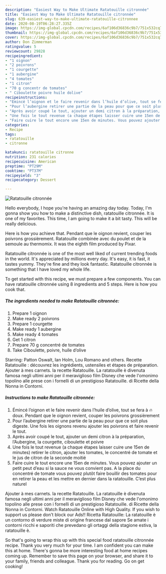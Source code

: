 ```yaml
---
description: "Easiest Way to Make Ultimate Ratatouille citronnée"
title: "Easiest Way to Make Ultimate Ratatouille citronnée"
slug: 639-easiest-way-to-make-ultimate-ratatouille-citronnee
date: 2020-08-19T06:28:27.335Z
image: https://img-global.cpcdn.com/recipes/6af106d36836c9b7/751x532cq70/ratatouille-citronnee-photo-principale-de-la-recette.jpg
thumbnail: https://img-global.cpcdn.com/recipes/6af106d36836c9b7/751x532cq70/ratatouille-citronnee-photo-principale-de-la-recette.jpg
cover: https://img-global.cpcdn.com/recipes/6af106d36836c9b7/751x532cq70/ratatouille-citronnee-photo-principale-de-la-recette.jpg
author: Don Zimmerman
ratingvalue: 5
reviewcount: 29828
recipeingredient:
- "1 oignon"
- "2 poivrons"
- "1 courgette"
- "1 aubergine"
- "4 tomates"
- "1 citron"
- "70 g concentr de tomates"
- " Ciboulette poivre huile dolive"
recipeinstructions:
- "Émincé l’oignon et le faire revenir dans l’huile d’olive, tout se fera à 🔥 doux. Pendant que le oignon revient, couper les poivrons grossièrement"
- "Pour l’aubergine retirer une partie de la peau pour que ce soit plus digeste. Une fois les oignons revenu ajouter les poivrons et faire revenir le tout."
- "Après avoir coupé le tout, ajouter un demi citron à la préparation, l’Aubergine, la courgette, ciboulette et poivre"
- "Une fois le tout revenue (a chaque étapes laisser cuire une 15en de minutes) retirer le citron, ajouter les tomates, le concentré de tomate et le jus de citron de la seconde moitié"
- "Faire cuire le tout encore une 15en de minutes. Vous pouvez ajouter un petit peut d’eau si la sauce ne vous convient pas. A la place du concentré de tomate vous pouvez plutôt faire bouillir des tomates pour en retirer la peau et les mettre en dernier dans la ratatouille. C’est plus naturel"
categories:
- Recipe
tags:
- ratatouille
- citronne

katakunci: ratatouille citronne 
nutrition: 231 calories
recipecuisine: American
preptime: "PT29M"
cooktime: "PT37M"
recipeyield: "3"
recipecategory: Dessert

---
```



![Ratatouille citronnée](https://img-global.cpcdn.com/recipes/6af106d36836c9b7/751x532cq70/ratatouille-citronnee-photo-principale-de-la-recette.jpg)

Hello everybody, I hope you're having an amazing day today. Today, I'm gonna show you how to make a distinctive dish, ratatouille citronnée. It is one of my favorites. This time, I am going to make it a bit tasty. This will be really delicious.

Here is how you achieve that. Pendant que le oignon revient, couper les poivrons grossièrement. Ratatouille combinée avec du poulet et de la semoule au thermomix. It was the eighth film produced by Pixar.

Ratatouille citronnée is one of the most well liked of current trending foods in the world. It's appreciated by millions every day. It's easy, it is fast, it tastes yummy. They're fine and they look fantastic. Ratatouille citronnée is something that I have loved my whole life.


To get started with this recipe, we must prepare a few components. You can have ratatouille citronnée using 8 ingredients and 5 steps. Here is how you cook that.

<!--inarticleads1-->

##### The ingredients needed to make Ratatouille citronnée:

1. Prepare 1 oignon
1. Make ready 2 poivrons
1. Prepare 1 courgette
1. Make ready 1 aubergine
1. Make ready 4 tomates
1. Get 1 citron
1. Prepare 70 g concentré de tomates
1. Take  Ciboulette, poivre, huile d’olive


Starring: Patton Oswalt, Ian Holm, Lou Romano and others. Recette Ratatouille : découvrez les ingrédients, ustensiles et étapes de préparation. Ajouter à mes carnets. la recette Ratatouille. La ratatouille è divenuta famosa negli ultimi anni per il meraviglioso film Disney che vede l&#39;omonimo topolino alle prese con i fornelli di un prestigioso Ratatouille. di Ricette della Nonna in Contorni. 

<!--inarticleads2-->

##### Instructions to make Ratatouille citronnée:

1. Émincé l’oignon et le faire revenir dans l’huile d’olive, tout se fera à 🔥 doux. Pendant que le oignon revient, couper les poivrons grossièrement
1. Pour l’aubergine retirer une partie de la peau pour que ce soit plus digeste. Une fois les oignons revenu ajouter les poivrons et faire revenir le tout.
1. Après avoir coupé le tout, ajouter un demi citron à la préparation, l’Aubergine, la courgette, ciboulette et poivre
1. Une fois le tout revenue (a chaque étapes laisser cuire une 15en de minutes) retirer le citron, ajouter les tomates, le concentré de tomate et le jus de citron de la seconde moitié
1. Faire cuire le tout encore une 15en de minutes. Vous pouvez ajouter un petit peut d’eau si la sauce ne vous convient pas. A la place du concentré de tomate vous pouvez plutôt faire bouillir des tomates pour en retirer la peau et les mettre en dernier dans la ratatouille. C’est plus naturel


Ajouter à mes carnets. la recette Ratatouille. La ratatouille è divenuta famosa negli ultimi anni per il meraviglioso film Disney che vede l&#39;omonimo topolino alle prese con i fornelli di un prestigioso Ratatouille. di Ricette della Nonna in Contorni. Watch Ratatouille Online with High Quality. If you wish to support us please don&#39;t block our Ads!! Ricetta Ratatouille: La ratatouille è un contorno di verdure miste di origine francese dal sapore Se amate i contorni ricchi e saporiti che prevedano gli ortaggi della stagione estiva, la ratatouille è. 

So that's going to wrap this up with this special food ratatouille citronnée recipe. Thank you very much for your time. I am confident you can make this at home. There's gonna be more interesting food at home recipes coming up. Remember to save this page on your browser, and share it to your family, friends and colleague. Thank you for reading. Go on get cooking!
